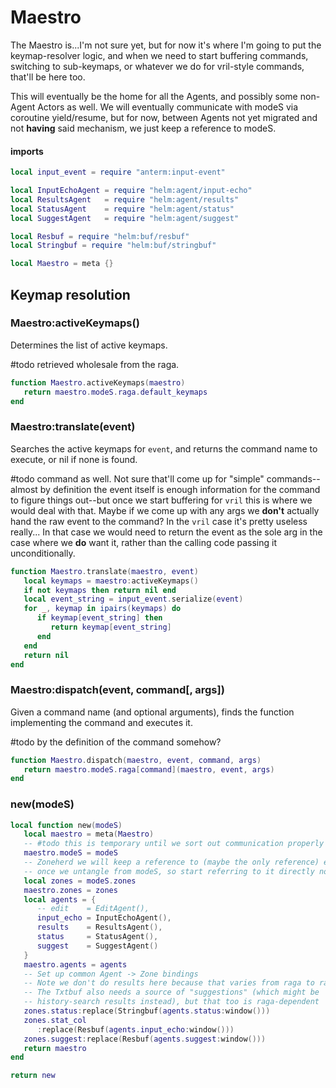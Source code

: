 # Maestro

The Maestro is\.\.\.I'm not sure yet, but for now it's where I'm going to put the
keymap\-resolver logic, and when we need to start buffering commands, switching
to sub\-keymaps, or whatever we do for vril\-style commands, that'll be here
too\.

This will eventually be the home for all the Agents, and possibly some
non\-Agent Actors as well\. We will eventually communicate with modeS via
coroutine yield/resume, but for now, between Agents not yet migrated and not
**having** said mechanism, we just keep a reference to modeS\.


#### imports

```lua
local input_event = require "anterm:input-event"

local InputEchoAgent = require "helm:agent/input-echo"
local ResultsAgent   = require "helm:agent/results"
local StatusAgent    = require "helm:agent/status"
local SuggestAgent   = require "helm:agent/suggest"

local Resbuf = require "helm:buf/resbuf"
local Stringbuf = require "helm:buf/stringbuf"
```


```lua
local Maestro = meta {}
```


## Keymap resolution


### Maestro:activeKeymaps\(\)

Determines the list of active keymaps\.

\#todo
retrieved wholesale from the raga\.

```lua
function Maestro.activeKeymaps(maestro)
   return maestro.modeS.raga.default_keymaps
end
```


### Maestro:translate\(event\)

Searches the active keymaps for `event`, and returns the command name to
execute, or nil if none is found\.

\#todo
command as well\. Not sure that'll come up for "simple" commands\-\-almost by
definition the event itself is enough information for the command to figure
things out\-\-but once we start buffering for `vril` this is where we would deal
with that\. Maybe if we come up with any args we **don't** actually hand the raw
event to the command? In the `vril` case it's pretty useless really\.\.\. In that
case we would need to return the event as the sole arg in the case where we
**do** want it, rather than the calling code passing it unconditionally\.

```lua
function Maestro.translate(maestro, event)
   local keymaps = maestro:activeKeymaps()
   if not keymaps then return nil end
   local event_string = input_event.serialize(event)
   for _, keymap in ipairs(keymaps) do
      if keymap[event_string] then
         return keymap[event_string]
      end
   end
   return nil
end
```


### Maestro:dispatch\(event, command\[, args\]\)

Given a command name \(and optional arguments\), finds the function implementing
the command and executes it\.

\#todo
by the definition of the command somehow?

```lua
function Maestro.dispatch(maestro, event, command, args)
   return maestro.modeS.raga[command](maestro, event, args)
end
```


### new\(modeS\)

```lua
local function new(modeS)
   local maestro = meta(Maestro)
   -- #todo this is temporary until we sort out communication properly
   maestro.modeS = modeS
   -- Zoneherd we will keep a reference to (maybe the only reference) even
   -- once we untangle from modeS, so start referring to it directly now
   local zones = modeS.zones
   maestro.zones = zones
   local agents = {
      -- edit    = EditAgent(),
      input_echo = InputEchoAgent(),
      results    = ResultsAgent(),
      status     = StatusAgent(),
      suggest    = SuggestAgent()
   }
   maestro.agents = agents
   -- Set up common Agent -> Zone bindings
   -- Note we don't do results here because that varies from raga to raga
   -- The Txtbuf also needs a source of "suggestions" (which might be
   -- history-search results instead), but that too is raga-dependent
   zones.status:replace(Stringbuf(agents.status:window()))
   zones.stat_col
      :replace(Resbuf(agents.input_echo:window()))
   zones.suggest:replace(Resbuf(agents.suggest:window()))
   return maestro
end
```


```lua
return new
```